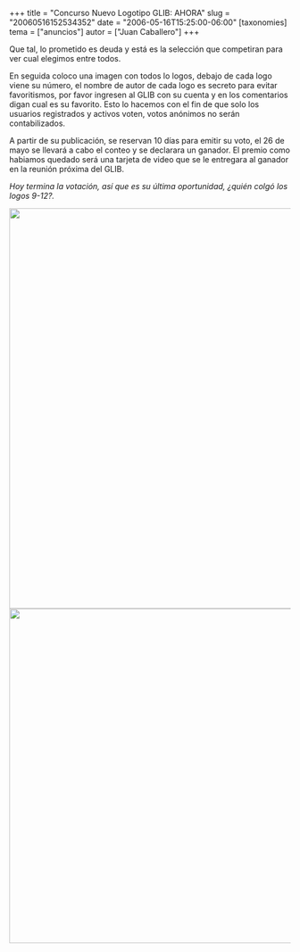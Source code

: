 +++
title = "Concurso Nuevo Logotipo GLIB: AHORA"
slug = "20060516152534352"
date = "2006-05-16T15:25:00-06:00"
[taxonomies]
tema = ["anuncios"]
autor = ["Juan Caballero"]
+++

Que tal, lo prometido es deuda y está es la selección que competiran
para ver cual elegimos entre todos.

<!-- more -->
En seguida coloco una imagen con todos lo logos, debajo de cada logo
viene su número, el nombre de autor de cada logo es secreto para evitar
favoritismos, por favor ingresen al GLIB con su cuenta y en los
comentarios digan cual es su favorito. Esto lo hacemos con el fin de que
solo los usuarios registrados y activos voten, votos anónimos no serán
contabilizados.

A partir de su publicación, se reservan 10 días para emitir su voto, el
26 de mayo se llevará a cabo el conteo y se declarara un ganador. El
premio como habiamos quedado será una tarjeta de video que se le
entregara al ganador en la reunión próxima del GLIB.

*Hoy termina la votación, así que es su última oportunidad, ¿quién colgó
los logos 9-12?.*

<img
src="http://glib.org.mx/images/articles/20060516152534352_1_original.png"
width="1047" height="718" /><img
src="http://glib.org.mx/images/articles/20060516152534352_2_original.png"
width="800" height="600" />

